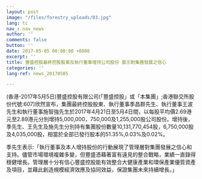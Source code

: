 ```yaml
---
layout: post
image: "/files/forestry_uploads/03.jpg"
lang: tc
nav_: nav_news
author: ''
comments: false
button: ''
date: 2017-05-05 00:00:00 +0800
excerpt: ''
title: 豐盛控股最終控股股東及執行董事增持公司股份 展示對集團發展之信心
categories: ''
lang-ref: news_20170505

---
```

(香港-2017年5月5日)豐盛控股有限公司(「豐盛控股」或「本集團」;香港聯交所股份代號:607)欣然宣布，集團最終控股股東、執行董事季昌群先生、執行董事王波先生和執行董事施智強先生於2017年4月21日至5月4日間，以每股平均價2.69港元至2.89港元分別增持5,000,000，750,000及1,255,000股公司股份。增持後，季先生、王先生及施先生分別持有集團股份數量10,131,770,454股，6,750,000股及4,035,000股，相當於全部已發行股本的51.35%,0.03%及0.02%。

季先生表示:「執行董事及本人增持股份的行動展現了管理層對集團發展之信心和支持。儘管市場環境複雜多變，但豐盛憑藉著富有遠見的整合戰略，業績一直錄得穩健增長。管理層十分有信心豐盛控股能有效整合大健康產業和環保產業優質資產及項目，並藉此創造規模經濟效應及協同效益，保證集團未來持續增長。」
